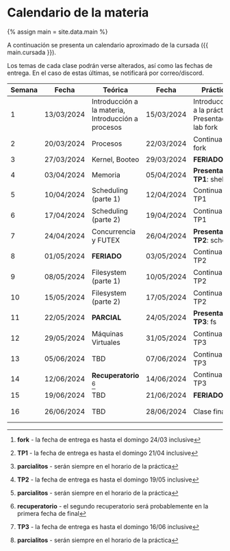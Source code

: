 # Calendario de la materia

{% assign main = site.data.main %}

A continuación se presenta un calendario aproximado de la cursada
({{ main.cursada }}).

Los temas de cada clase podrán verse alterados, así como las fechas de entrega.
En el caso de estas últimas, se notificará por correo/discord.

| Semana | Fecha      | Teórica                                            | Fecha      | Práctica                                          | Eventos                                                  |
|--------|------------|----------------------------------------------------|------------|---------------------------------------------------|----------------------------------------------------------|
| 1      | 13/03/2024 | Introducción a la materia, Introducción a procesos | 15/03/2024 | Introducción a la práctica, Presentación lab fork |                                                          |
| 2      | 20/03/2024 | Procesos                                           | 22/03/2024 | Continuar lab fork                                | Entrega **fork** [^fork]                                 |
| 3      | 27/03/2024 | Kernel, Booteo                                     | 29/03/2024 | **FERIADO**                                       |                                                          |
| 4      | 03/04/2024 | Memoria                                            | 05/04/2024 | **Presentación TP1**: shell                       |                                                          |
| 5      | 10/04/2024 | Scheduling (parte 1)                               | 12/04/2024 | Continuar TP1                                     |                                                          |
| 6      | 17/04/2024 | Scheduling (parte 2)                               | 19/04/2024 | Continuar TP1                                     | Entrega **TP1** [^shell]                                 |
| 7      | 24/04/2024 | Concurrencia y FUTEX                               | 26/04/2024 | **Presentación TP2**: sched                       |                                                          |
| 8      | 01/05/2024 | **FERIADO**                                        | 03/05/2024 | Continuar TP2                                     | **Parcialito TP1** [^parcialito]                                                         |
| 9      | 08/05/2024 | Filesystem (parte 1)                               | 10/05/2024 | Continuar TP2                                     |                                                          |
| 10     | 15/05/2024 | Filesystem (parte 2)                               | 17/05/2024 | Continuar TP2                                     | Entrega **TP2** [^sched]                                 |
| 11     | 22/05/2024 | **PARCIAL**                                        | 24/05/2024 | **Presentación TP3**: fs                          |                                                          |
| 12     | 29/05/2024 | Máquinas Virtuales                                 | 31/05/2024 | Continuar TP3                                     | **Parcialito TP2** [^parcialito]                                                         |
| 13     | 05/06/2024 | TBD                                                | 07/06/2024 | Continuar TP3                                     |                                                          |
| 14     | 12/06/2024 | **Recuperatorio** [^recu]                          | 14/06/2024 | Continuar TP3                                     | Entrega **TP3** [^fs]                                    |
| 15     | 19/06/2024 | TBD                                                | 21/06/2024 | **FERIADO**                                       |                                                          |
| 16     | 26/06/2024 | TBD                                                | 28/06/2024 | Clase final                                       | **Parcialito TP3** [^parcialito]                                                         |
 
[^fork]: **fork** - la fecha de entrega es hasta el domingo 24/03 inclusive
[^shell]: **TP1** - la fecha de entrega es hasta el domingo 21/04 inclusive
[^sched]: **TP2** - la fecha de entrega es hasta el domingo 19/05 inclusive
[^fs]: **TP3** - la fecha de entrega es hasta el domingo 16/06 inclusive
[^parcialito]: **parcialitos** - serán siempre en el horario de la práctica
[^recu]: **recuperatorio** - el segundo recuperatorio será probablemente en la primera fecha de final


